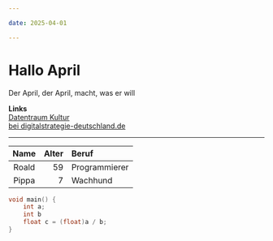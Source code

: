 ```yaml
---

date: 2025-04-01

---
```


# Hallo April

Der April, der April, macht, was er will

**Links**  
[Datentraum Kultur](https://datenraumkultur.de/)  
[bei digitalstrategie-deutschland.de](https://digitalstrategie-deutschland.de/datenraum-kultur/)

---

| Name  | Alter | Beruf         |
|:-----:|------:|:--------------|
| Roald |    59 | Programmierer |
| Pippa |     7 | Wachhund      |

```cpp
void main() {
    int a;
    int b
    float c = (float)a / b;
}
```
